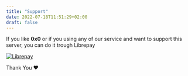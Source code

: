 ```yaml
---
title: "Support"
date: 2022-07-18T11:51:29+02:00
draft: false
---
```


If you like **0x0** or if you using any of our service and want to support this server, you can do it trough Librepay

[![Librepay](https://img.shields.io/liberapay/receives/maymeow.svg?logo=liberapay)](https://liberapay.com/maymeow/)


Thank You ❤️
